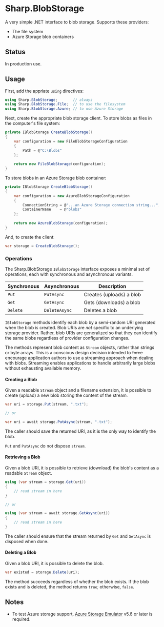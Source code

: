# Sharp.BlobStorage

A very simple .NET interface to blob storage.  Supports these providers:

* The file system
* Azure Storage blob containers

## Status

In production use.

## Usage

First, add the appriate `using` directives:

```csharp
using Sharp.BlobStorage;       // always
using Sharp.BlobStorage.File;  // to use the filesystem
using Sharp.BlobStorage.Azure; // to use Azure Storage
```

Next, create the appropriate blob storage client.  To store blobs as files in
the computer's file system:

```csharp
private IBlobStorage CreateBlobStorage()
{
    var configuration = new FileBlobStorageConfiguration
    {
        Path = @"C:\Blobs"
    };
    
    return new FileBlobStorage(configuration);
}
```

To store blobs in an Azure Storage blob container:

```csharp
private IBlobStorage CreateBlobStorage()
{
    var configuration = new AzureBlobStorageConfiguration
    {
        ConnectionString = @"...an Azure Storage connection string...",
        ContainerName    = @"blobs"
    };
    
    return new AzureBlobStorage(configuration);
}
```

And, to create the client:

```csharp
var storage = CreateBlobStorage();
```

### Operations

The Sharp.BlobStorage `IBlobStorage` interface exposes a minimal set of
operations, each with synchronous and asynchronous variants.

Synchronous | Asynchronous  | Description
------------|---------------|------------
`Put`       | `PutAsync`    | Creates (uploads) a blob
`Get`       | `GetAsync`    | Gets (downloads) a blob
`Delete`    | `DeleteAsync` | Deletes a blob

`IBlobStorage` methods identify each blob by a semi-random URI generated when
the blob is created.  Blob URIs are *not* specific to an underlying storage
provider.  Rather, blob URIs are generalized so that they can identify the same
blobs regardless of provider configuration changes.

The methods represent blob content as `Stream` objects, rather than strings
or byte arrays.  This is a conscious design decision intended to ~~force~~
encourage application authors to use a streaming approach when dealing with
blobs.  Streaming enables applications to handle arbitrarily large blobs without
exhausting available memory.

#### Creating a Blob

Given a readable `Stream` object and a filename extension, it is possible to
create (upload) a new blob storing the content of the stream.

```csharp
var uri = storage.Put(stream, ".txt");

// or

var uri = await storage.PutAsync(stream, ".txt");
```

The caller should save the returned URI, as it is the only way to identify the
blob.

`Put` and `PutAsync` do not dispose `stream`.

#### Retrieving a Blob

Given a blob URI, it is possible to retrieve (download) the blob's content as a
readable `Stream` object.

```csharp
using (var stream = storage.Get(uri))
{
    // read stream in here
}

// or

using (var stream = await storage.GetAsync(uri))
{
    // read stream in here
}
```

The caller should ensure that the stream returned by `Get` and `GetAsync` is
disposed when done.

#### Deleting a Blob

Given a blob URI, it is possible to delete the blob.

```csharp
var existed = storage.Delete(uri);
```

The method succeeds regardless of whether the blob exists.  If the blob exists
and is deleted, the method returns `true`; otherwise, `false`.

## Notes

* To test Azure storage support, [Azure Storage Emulator](https://docs.microsoft.com/en-ca/azure/storage/common/storage-use-emulator) v5.6 or later is required.

